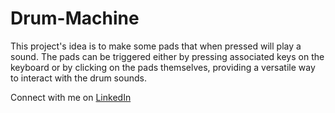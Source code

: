 # Drum-Machine
This project's idea is to make some pads that when pressed will play a sound. The pads can be triggered either by pressing associated keys on the keyboard or by clicking on the pads themselves, providing a versatile way to interact with the drum sounds.

Connect with me on [LinkedIn](https://www.linkedin.com/in/pabllo-cristian-ferreira-de-lima-712b5224b/)
